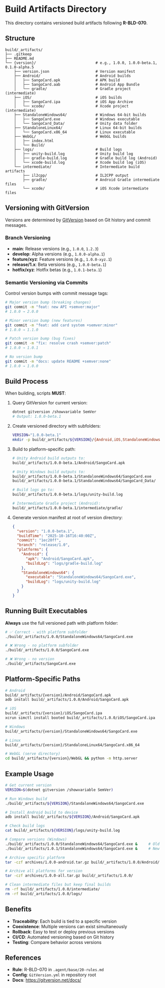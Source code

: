 # Build Artifacts Directory

This directory contains versioned build artifacts following **R-BLD-070**.

## Structure

```
build/_artifacts/
├── .gitkeep
├── README.md
└── {version}/                           # e.g., 1.0.0, 1.0.0-beta.1, 0.1.0-alpha.5
    ├── version.json                     # Version manifest
    ├── Android/                         # Android builds
    │   ├── SangoCard.apk                # APK build
    │   ├── SangoCard.aab                # Android App Bundle
    │   └── gradle/                      # Gradle project (intermediate)
    ├── iOS/                             # iOS builds
    │   ├── SangoCard.ipa                # iOS App Archive
    │   └── xcode/                       # Xcode project (intermediate)
    ├── StandaloneWindows64/             # Windows 64-bit builds
    │   ├── SangoCard.exe                # Windows executable
    │   └── SangoCard_Data/              # Unity data folder
    ├── StandaloneLinux64/               # Linux 64-bit builds
    │   └── SangoCard.x86_64             # Linux executable
    ├── WebGL/                           # WebGL builds
    │   ├── index.html
    │   └── Build/
    ├── logs/                            # Build logs
    │   ├── unity-build.log              # Unity build log
    │   ├── gradle-build.log             # Gradle build log (Android)
    │   └── xcode-build.log              # Xcode build log (iOS)
    └── intermediate/                    # Intermediate build artifacts
        ├── il2cpp/                      # IL2CPP output
        ├── gradle/                      # Android Gradle intermediate files
        └── xcode/                       # iOS Xcode intermediate files
```

## Versioning with GitVersion

Versions are determined by [GitVersion](https://gitversion.net/) based on Git history and commit messages.

### Branch Versioning

- **main**: Release versions (e.g., `1.0.0`, `1.2.3`)
- **develop**: Alpha versions (e.g., `1.0.0-alpha.1`)
- **feature/xyz**: Feature versions (e.g., `1.0.0-xyz.1`)
- **release/1.x**: Beta versions (e.g., `1.0.0-beta.1`)
- **hotfix/xyz**: Hotfix betas (e.g., `1.0.1-beta.1`)

### Semantic Versioning via Commits

Control version bumps with commit message tags:

```bash
# Major version bump (breaking changes)
git commit -m "feat: new API +semver:major"
# 1.0.0 → 2.0.0

# Minor version bump (new features)
git commit -m "feat: add card system +semver:minor"
# 1.0.0 → 1.1.0

# Patch version bump (bug fixes)
git commit -m "fix: resolve crash +semver:patch"
# 1.0.0 → 1.0.1

# No version bump
git commit -m "docs: update README +semver:none"
# 1.0.0 → 1.0.0
```

## Build Process

When building, scripts **MUST**:

1. Query GitVersion for current version:
   ```bash
   dotnet gitversion /showvariable SemVer
   # Output: 1.0.0-beta.1
   ```

2. Create versioned directory with subfolders:
   ```bash
   VERSION="1.0.0-beta.1"
   mkdir -p build/_artifacts/${VERSION}/{Android,iOS,StandaloneWindows64,logs,intermediate}
   ```

3. Build to platform-specific path:
   ```bash
   # Unity Android build outputs to:
   build/_artifacts/1.0.0-beta.1/Android/SangoCard.apk
   
   # Unity Windows build outputs to:
   build/_artifacts/1.0.0-beta.1/StandaloneWindows64/SangoCard.exe
   build/_artifacts/1.0.0-beta.1/StandaloneWindows64/SangoCard_Data/
   
   # Build logs go to:
   build/_artifacts/1.0.0-beta.1/logs/unity-build.log
   
   # Intermediate Gradle project (Android):
   build/_artifacts/1.0.0-beta.1/intermediate/gradle/
   ```

4. Generate version manifest at root of version directory:
   ```json
   {
     "version": "1.0.0-beta.1",
     "buildTime": "2025-10-16T16:40:00Z",
     "commit": "1ec20ff",
     "branch": "release/1.0",
     "platforms": {
       "Android": {
         "apk": "Android/SangoCard.apk",
         "buildLog": "logs/gradle-build.log"
       },
       "StandaloneWindows64": {
         "executable": "StandaloneWindows64/SangoCard.exe",
         "buildLog": "logs/unity-build.log"
       }
     }
   }
   ```

## Running Built Executables

**Always** use the full versioned path with platform folder:

```bash
# ✅ Correct - with platform subfolder
./build/_artifacts/1.0.0/StandaloneWindows64/SangoCard.exe

# ❌ Wrong - no platform subfolder
./build/_artifacts/1.0.0/SangoCard.exe

# ❌ Wrong - no version
./build/_artifacts/SangoCard.exe
```

## Platform-Specific Paths

```bash
# Android
build/_artifacts/{version}/Android/SangoCard.apk
adb install build/_artifacts/1.0.0/Android/SangoCard.apk

# iOS
build/_artifacts/{version}/iOS/SangoCard.ipa
xcrun simctl install booted build/_artifacts/1.0.0/iOS/SangoCard.ipa

# Windows
build/_artifacts/{version}/StandaloneWindows64/SangoCard.exe

# Linux
build/_artifacts/{version}/StandaloneLinux64/SangoCard.x86_64

# WebGL (serve directory)
cd build/_artifacts/{version}/WebGL && python -m http.server
```

## Example Usage

```bash
# Get current version
VERSION=$(dotnet gitversion /showvariable SemVer)

# Run Windows build
./build/_artifacts/${VERSION}/StandaloneWindows64/SangoCard.exe

# Install Android build to device
adb install build/_artifacts/${VERSION}/Android/SangoCard.apk

# Check build logs
cat build/_artifacts/${VERSION}/logs/unity-build.log

# Compare versions (Windows)
./build/_artifacts/1.0.0/StandaloneWindows64/SangoCard.exe &     # Old
./build/_artifacts/1.0.1/StandaloneWindows64/SangoCard.exe &     # New

# Archive specific platform
tar -czf archives/1.0.0-android.tar.gz build/_artifacts/1.0.0/Android/

# Archive all platforms for version
tar -czf archives/1.0.0-all.tar.gz build/_artifacts/1.0.0/

# Clean intermediate files but keep final builds
rm -rf build/_artifacts/1.0.0/intermediate/
rm -rf build/_artifacts/1.0.0/logs/
```

## Benefits

- **Traceability**: Each build is tied to a specific version
- **Coexistence**: Multiple versions can exist simultaneously
- **Rollback**: Easy to test or deploy previous versions
- **CI/CD**: Automated versioning based on Git history
- **Testing**: Compare behavior across versions

## References

- **Rule**: R-BLD-070 in `.agent/base/20-rules.md`
- **Config**: `GitVersion.yml` in repository root
- **Docs**: https://gitversion.net/docs/

